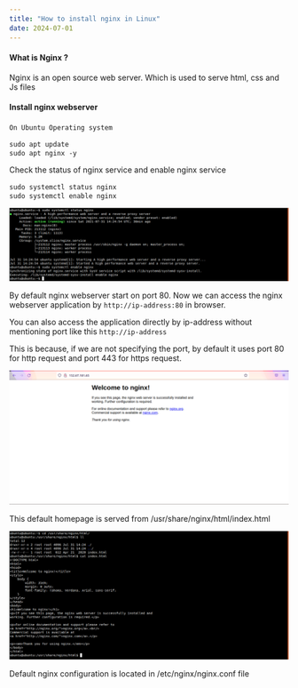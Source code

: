 ```yaml
---
title: "How to install nginx in Linux"
date: 2024-07-01
---
```


#### What is Nginx ?

Nginx is an open source web server. Which is used to serve html, css and Js files

#### Install nginx webserver

`On Ubuntu Operating system`

```
sudo apt update
sudo apt nginx -y
```

Check the status of nginx service and enable nginx service

```
sudo systemctl status nginx
sudo systemctl enable nginx
```

![git](images/nginx-status.png)

By default nginx webserver start on port 80. Now we can access the nginx webserver application by `http://ip-address:80` in browser.

You can also access the application directly by ip-address without mentioning port like this `http://ip-address`

This is because, if we are not specifying the port, by default it uses port 80 for http request and port 443 for https request.

![git](images/nginx-homepage.png)

This default homepage is served from /usr/share/nginx/html/index.html

![git](images/nginx-html-path.png)

Default nginx configuration is located in /etc/nginx/nginx.conf file
